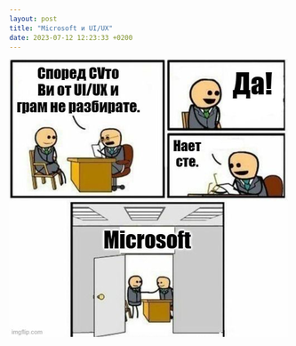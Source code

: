 ```yaml
---
layout: post
title: "Microsoft и UI/UX"
date: 2023-07-12 12:23:33 +0200
---
```

![Microsoft и UI/UX](/assets/images/microsoft-uiux.jfif)
